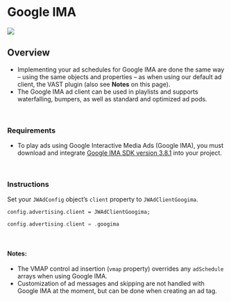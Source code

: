 # Google IMA

<img src="https://img.shields.io/badge/SDK-iOS%20v3-0AAC29.svg?logo=apple">

## Overview
* Implementing your ad schedules for Google IMA are done the same way – using the same objects and properties –  as when using our default ad client, the VAST plugin (also see **Notes** on this page).
* The Google IMA ad client can be used in playlists and supports waterfalling, bumpers, as well as standard and optimized ad pods.

<br/>

### Requirements

* To play ads using Google Interactive Media Ads (Google IMA), you must download and integrate [Google IMA SDK version 3.8.1](https://developers.google.com/interactive-media-ads/docs/sdks/ios/v3/history) into your project.

<br/>

### Instructions

Set your `JWAdConfig` object’s `client` property to `JWAdClientGoogima`.

```objc
config.advertising.client = JWAdClientGoogima;
```

```swift
config.advertising.client = .googima
```

<br/>

#### Notes:

* The VMAP control ad insertion (`vmap` property) overrides any `adSchedule` arrays when using Google IMA.
* Customization of ad messages and skipping are not handled with Google IMA at the moment, but can be done when creating an ad tag.